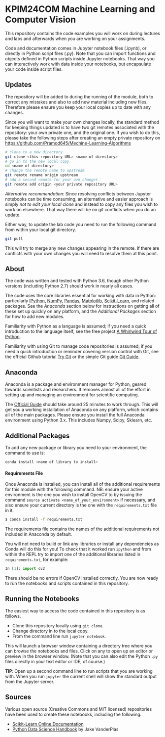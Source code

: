 # KPIM24COM Machine Learning and Computer Vision

This repository contains the code examples you will work on during lectures and labs and afterwards when you are working on your assignments.

Code and documentation comes in Jupyter notebook files (.ipynb), or directly in Python script files (.py). Note that you can import functions and objects defined in Python scripts inside Jupyter notebooks. That way you can interactively work with data inside your notebooks, but encapsulate your code inside script files.

## Updates

The repository will be added to during the running of the module, both to correct any mistakes and also to add new material including new files. Therefore please ensure you keep your local copies up to date with any changes.

Since you will want to make your own changes locally, the standard method for keeping things updated is to have two git remotes associated with the repository: your own private one, and the original one. If you wish to do this, please take the following steps after creating an empty private repository on https://github.com/Pramod645/Mechine-Learning-Algorithms

```bash
# clone to a new directory
git clone <this repository URL> <name of directory>
# go in to the new local copy
cd <name of directory>
# change the remote name to upstream
git remote rename origin upstream
# add a second remote for your own changes
git remote add origin <your private repository URL>
```

*Alternative recommendation:* Since resolving conflicts between Jupyter notebooks can be time consuming, an alternative and easier approach is simply *not to edit your local clone* and instead to copy any files you wish to work on elsewhere. That way there will be no git conflicts when you do an update.

Either way, to update the lab code you need to run the following command from within your local git directory.

```bash
git pull
```

This will try to merge any new changes appearing in the remote. If there are conflicts with your own changes you will need to resolve them at this point.

## About

The code was written and tested with Python 3.6, though other Python versions (including Python 2.7) should work in nearly all cases.

The code uses the core libraries essential for working with data in Python: particularly [IPython](http://ipython.org), [NumPy](http://numpy.org), [Pandas](http://pandas.pydata.org), [Matplotlib](http://matplotlib.org), [Scikit-Learn](http://scikit-learn.org), and related packages. See the *Anaconda* section below for instructions on getting all of these set up quickly on any platform, and the *Additional Packages* section for how to add new modules.

Familiarity with Python as a language is assumed; if you need a quick introduction to the language itself, see the free project [A Whirlwind Tour of Python](https://github.com/jakevdp/WhirlwindTourOfPython).

Familiarity with using Git to manage code repositories is assumed; if you need a quick introduction or reminder covering version control with Git, see the official Github tutorial [Try Git](https://try.github.io/) or the simple Git guide [Git Guide](http://rogerdudler.github.io/git-guide/).

## Anaconda

Anaconda is a package and environment manager for Python, geared towards scientists and researchers. It removes almost all of the effort in setting up and managing an environment for scientific computing.

The [Official Guide](https://conda.io/docs/user-guide/getting-started.html) should take around 25 minutes to work through. This will get you a working installation of Anaconda on any platform, which contains all of the main packages. Please ensure you install the full Anaconda environment using Python 3.x. This includes Numpy, Scipy, Sklearn, etc.

## Additional Packages

To add any new package or library you need to your environment, the command to use is:

```bash
conda install <name of library to install>
```

#### Requirements File

Once Anaconda is installed, you can install all of the additional requirements for this module with the following command. NB: ensure your active environment is the one you wish to install OpenCV to by issuing the command `source activate <name_of_your_environment>` if necessary, and also ensure your current directory is the one with the `requirements.txt` file in it.

```bash
$ conda install -f requirements.txt
```

The requirements file contains the names of the additional requirements not included in Anaconda by default.

You will not need to build or link any libraries or install any dependencies as Conda will do this for you! To check that it worked run `ipython` and from within the REPL try to import one of the additional libraries listed in `requirements.txt`, for example:

```python
In [1]: import cv2
```

There should be no errors if OpenCV installed correctly. You are now ready to run the notebooks and scripts contained in this repository.

## Running the Notebooks

The easiest way to access the code contained in this repository is as follows.

* Clone this repository locally using `git clone`.
* Change directory in to the local copy.
* From the command line run `jupyter notebook`.

This will launch a browser window containing a directory tree where you can browse the notebooks and files. Click on any to open up an editor or preview in the browser window. (Note that you can also edit the Python `.py` files directly in your text editor or IDE, of course.)

**TIP**: Open up a second command line to run scripts that you are working with. When you run `jupyter` the current shell will show the standard output from the Jupyter server.

## Sources

Various open source (Creative Commons and MIT licensed) repositories have been used to create these notebooks, including the following.

* [Scikit-Learn Online Documentation](http://scikit-learn.org/stable/documentation.html)
* [Python Data Science Handbook](http://shop.oreilly.com/product/0636920034919.do) by Jake VanderPlas
